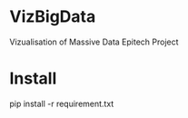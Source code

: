 # VizBigData
Vizualisation of Massive Data Epitech Project


# Install

pip install -r requirement.txt